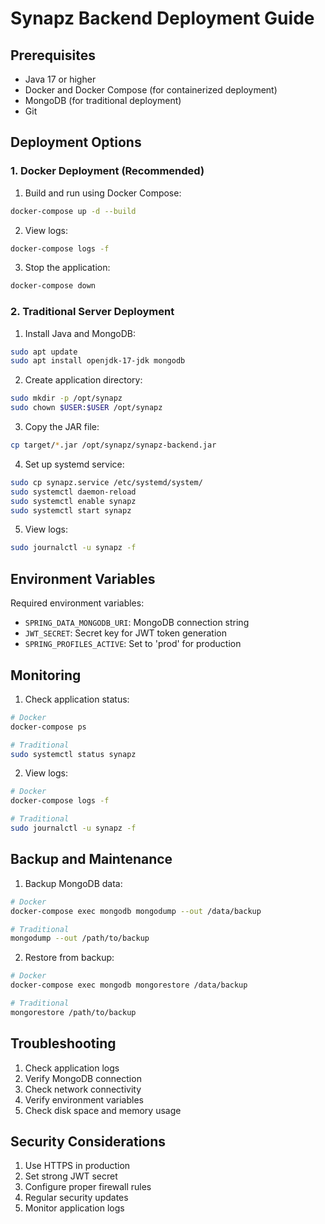 # Synapz Backend Deployment Guide

## Prerequisites
- Java 17 or higher
- Docker and Docker Compose (for containerized deployment)
- MongoDB (for traditional deployment)
- Git

## Deployment Options

### 1. Docker Deployment (Recommended)

1. Build and run using Docker Compose:
```bash
docker-compose up -d --build
```

2. View logs:
```bash
docker-compose logs -f
```

3. Stop the application:
```bash
docker-compose down
```

### 2. Traditional Server Deployment

1. Install Java and MongoDB:
```bash
sudo apt update
sudo apt install openjdk-17-jdk mongodb
```

2. Create application directory:
```bash
sudo mkdir -p /opt/synapz
sudo chown $USER:$USER /opt/synapz
```

3. Copy the JAR file:
```bash
cp target/*.jar /opt/synapz/synapz-backend.jar
```

4. Set up systemd service:
```bash
sudo cp synapz.service /etc/systemd/system/
sudo systemctl daemon-reload
sudo systemctl enable synapz
sudo systemctl start synapz
```

5. View logs:
```bash
sudo journalctl -u synapz -f
```

## Environment Variables

Required environment variables:
- `SPRING_DATA_MONGODB_URI`: MongoDB connection string
- `JWT_SECRET`: Secret key for JWT token generation
- `SPRING_PROFILES_ACTIVE`: Set to 'prod' for production

## Monitoring

1. Check application status:
```bash
# Docker
docker-compose ps

# Traditional
sudo systemctl status synapz
```

2. View logs:
```bash
# Docker
docker-compose logs -f

# Traditional
sudo journalctl -u synapz -f
```

## Backup and Maintenance

1. Backup MongoDB data:
```bash
# Docker
docker-compose exec mongodb mongodump --out /data/backup

# Traditional
mongodump --out /path/to/backup
```

2. Restore from backup:
```bash
# Docker
docker-compose exec mongodb mongorestore /data/backup

# Traditional
mongorestore /path/to/backup
```

## Troubleshooting

1. Check application logs
2. Verify MongoDB connection
3. Check network connectivity
4. Verify environment variables
5. Check disk space and memory usage

## Security Considerations

1. Use HTTPS in production
2. Set strong JWT secret
3. Configure proper firewall rules
4. Regular security updates
5. Monitor application logs 
